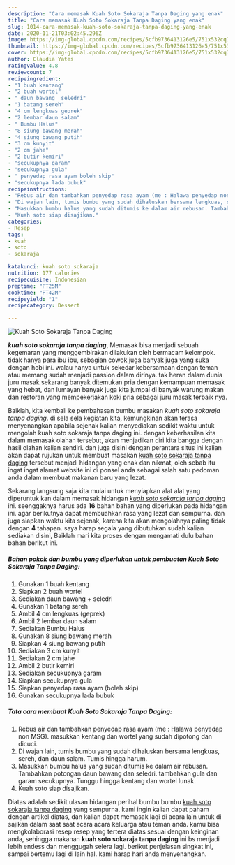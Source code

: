 ```yaml
---
description: "Cara memasak Kuah Soto Sokaraja Tanpa Daging yang enak"
title: "Cara memasak Kuah Soto Sokaraja Tanpa Daging yang enak"
slug: 1014-cara-memasak-kuah-soto-sokaraja-tanpa-daging-yang-enak
date: 2020-11-21T03:02:45.296Z
image: https://img-global.cpcdn.com/recipes/5cfb9736413126e5/751x532cq70/kuah-soto-sokaraja-tanpa-daging-foto-resep-utama.jpg
thumbnail: https://img-global.cpcdn.com/recipes/5cfb9736413126e5/751x532cq70/kuah-soto-sokaraja-tanpa-daging-foto-resep-utama.jpg
cover: https://img-global.cpcdn.com/recipes/5cfb9736413126e5/751x532cq70/kuah-soto-sokaraja-tanpa-daging-foto-resep-utama.jpg
author: Claudia Yates
ratingvalue: 4.8
reviewcount: 7
recipeingredient:
- "1 buah kentang"
- "2 buah wortel"
- " daun bawang  seledri"
- "1 batang sereh"
- "4 cm lengkuas geprek"
- "2 lembar daun salam"
- " Bumbu Halus"
- "8 siung bawang merah"
- "4 siung bawang putih"
- "3 cm kunyit"
- "2 cm jahe"
- "2 butir kemiri"
- "secukupnya garam"
- "secukupnya gula"
- " penyedap rasa ayam boleh skip"
- "secukupnya lada bubuk"
recipeinstructions:
- "Rebus air dan tambahkan penyedap rasa ayam (me : Halawa penyedap non MSG). masukkan kentang dan wortel yang sudah dipotong dan dicuci."
- "Di wajan lain, tumis bumbu yang sudah dihaluskan bersama lengkuas, sereh, dan daun salam. Tumis hingga harum."
- "Masukkan bumbu halus yang sudah ditumis ke dalam air rebusan. Tambahkan potongan daun bawang dan seledri. tambahkan gula dan garam secukupnya. Tunggu hingga kentang dan wortel lunak."
- "Kuah soto siap disajikan."
categories:
- Resep
tags:
- kuah
- soto
- sokaraja

katakunci: kuah soto sokaraja 
nutrition: 177 calories
recipecuisine: Indonesian
preptime: "PT25M"
cooktime: "PT42M"
recipeyield: "1"
recipecategory: Dessert

---
```



![Kuah Soto Sokaraja Tanpa Daging](https://img-global.cpcdn.com/recipes/5cfb9736413126e5/751x532cq70/kuah-soto-sokaraja-tanpa-daging-foto-resep-utama.jpg)

<b><i>kuah soto sokaraja tanpa daging</i></b>, Memasak bisa menjadi sebuah kegemaran yang menggembirakan dilakukan oleh bermacam kelompok. tidak hanya para ibu ibu, sebagian cowok juga banyak juga yang suka dengan hobi ini. walau hanya untuk sekedar kebersamaan dengan teman atau memang sudah menjadi passion dalam dirinya. tak heran dalam dunia juru masak sekarang banyak ditemukan pria dengan kemampuan memasak yang hebat, dan lumayan banyak juga kita jumpai di banyak warung makan dan restoran yang mempekerjakan koki pria sebagai juru masak terbaik nya.

Baiklah, kita kembali ke pembahasan bumbu masakan <i>kuah soto sokaraja tanpa daging</i>. di sela sela kegiatan kita, kemungkinan akan terasa menyenangkan apabila sejenak kalian menyediakan sedikit waktu untuk mengolah kuah soto sokaraja tanpa daging ini. dengan keberhasilan kita dalam memasak olahan tersebut, akan menjadikan diri kita bangga dengan hasil olahan kalian sendiri. dan juga disini dengan perantara situs ini kalian akan dapat rujukan untuk membuat masakan <u>kuah soto sokaraja tanpa daging</u> tersebut menjadi hidangan yang enak dan nikmat, oleh sebab itu ingat ingat alamat website ini di ponsel anda sebagai salah satu pedoman anda dalam membuat makanan baru yang lezat.




Sekarang langsung saja kita mulai untuk menyiapkan alat alat yang diperuntuk kan dalam memasak hidangan <u><i>kuah soto sokaraja tanpa daging</i></u> ini. seenggaknya harus ada <b>16</b> bahan bahan yang diperlukan pada hidangan ini. agar berikutnya dapat membuahkan rasa yang lezat dan sempurna. dan juga siapkan waktu kita sejenak, karena kita akan mengolahnya paling tidak dengan <b>4</b> tahapan. saya harap segala yang dibutuhkan sudah kalian sediakan disini, Baiklah mari kita proses dengan mengamati dulu bahan bahan berikut ini.

<!--inarticleads1-->

##### Bahan pokok dan bumbu yang diperlukan untuk pembuatan Kuah Soto Sokaraja Tanpa Daging:

1. Gunakan 1 buah kentang
1. Siapkan 2 buah wortel
1. Sediakan  daun bawang + seledri
1. Gunakan 1 batang sereh
1. Ambil 4 cm lengkuas (geprek)
1. Ambil 2 lembar daun salam
1. Sediakan  Bumbu Halus
1. Gunakan 8 siung bawang merah
1. Siapkan 4 siung bawang putih
1. Sediakan 3 cm kunyit
1. Sediakan 2 cm jahe
1. Ambil 2 butir kemiri
1. Sediakan secukupnya garam
1. Siapkan secukupnya gula
1. Siapkan  penyedap rasa ayam (boleh skip)
1. Gunakan secukupnya lada bubuk




<!--inarticleads2-->

##### Tata cara membuat Kuah Soto Sokaraja Tanpa Daging:

1. Rebus air dan tambahkan penyedap rasa ayam (me : Halawa penyedap non MSG). masukkan kentang dan wortel yang sudah dipotong dan dicuci.
1. Di wajan lain, tumis bumbu yang sudah dihaluskan bersama lengkuas, sereh, dan daun salam. Tumis hingga harum.
1. Masukkan bumbu halus yang sudah ditumis ke dalam air rebusan. Tambahkan potongan daun bawang dan seledri. tambahkan gula dan garam secukupnya. Tunggu hingga kentang dan wortel lunak.
1. Kuah soto siap disajikan.




Diatas adalah sedikit ulasan hidangan perihal bumbu bumbu <u>kuah soto sokaraja tanpa daging</u> yang sempurna. kami ingin kalian dapat paham dengan artikel diatas, dan kalian dapat memasak lagi di acara lain untuk di sajikan dalam saat saat acara acara keluarga atau teman anda. kamu bisa mengkolaborasi resep resep yang tertera diatas sesuai dengan keinginan anda, sehingga makanan <b>kuah soto sokaraja tanpa daging</b> ini bs menjadi lebih endess dan menggugah selera lagi. berikut penjelasan singkat ini, sampai bertemu lagi di lain hal. kami harap hari anda menyenangkan.
